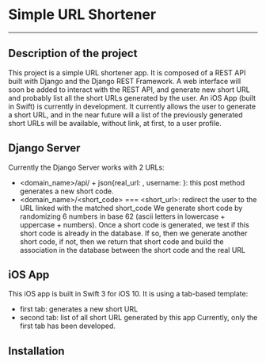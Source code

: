 # Simple URL Shortener
---
## Description of the project
This project is a simple URL shortener app. It is composed of a REST API built with Django and the Django REST Framework.
A web interface will soon be added to interact with the REST API, and generate new short URL and probably list all the short URLs generated by the user.
An iOS App (built in Swift) is currently in development. It currently allows the user to generate a short URL, and in the near future will a list of the previously generated short URLs will be available, without link, at first, to a user profile.
## Django Server
Currently the Django Server works with 2 URLs:
- <domain_name>/api/ + json{real_url: <the url of the website>, username: <optional username>}: this post method generates a new short code.
- <domain_name>/<short_code> === <short_url>: redirect the user to the URL linked with the matched short_code
We generate short code by randomizing 6 numbers in base 62 (ascii letters in lowercase + uppercase + numbers). Once a short code is generated, we test if this short code is already in the database. If so, then we generate another short code, if not, then we return that short code and build the association in the database between the short code and the real URL
## iOS App
This iOS app is built in Swift 3 for iOS 10. 
It is using a tab-based template:
- first tab: generates a new short URL
- second tab: list of all short URL generated by this app
Currently, only the first tab has been developed.
## Installation

